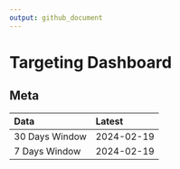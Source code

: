 ```yaml
---
output: github_document
---
```


# Targeting Dashboard



## Meta


|Data           |Latest     |
|:--------------|:----------|
|30 Days Window |2024-02-19 |
|7 Days Window  |2024-02-19 |
